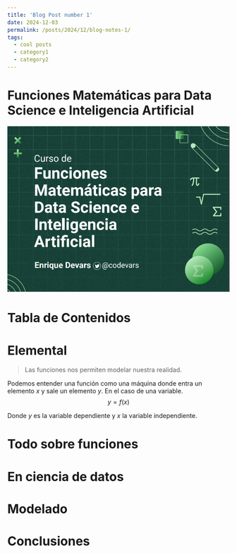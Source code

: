 ```yaml
---
title: 'Blog Post number 1'
date: 2024-12-03
permalink: /posts/2024/12/blog-notes-1/
tags:
  - cool posts
  - category1
  - category2
---
```


# Funciones Matemáticas para Data Science e Inteligencia Artificial

![Portada Platzi Functions ML](/images/funciones_matematicas/Portada_Platzi_Functions_ML.png)

# Tabla de Contenidos


# Elemental

> Las funciones nos permiten modelar nuestra realidad.

Podemos entender una función como una máquina donde entra un elemento $x$ y
sale un elemento $y$. En el caso de una variable. $$y = f(x)$$ 

Donde $y$ es la variable dependiente y $x$ la variable independiente.


# Todo sobre funciones

# En ciencia de datos

# Modelado

# Conclusiones